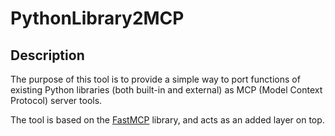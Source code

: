 # PythonLibrary2MCP

## Description
The purpose of this tool is to provide a simple way to port functions of existing Python 
libraries (both built-in and external) as MCP (Model Context Protocol) server tools.

The tool is based on the [FastMCP](https://github.com/jlowin/fastmcp) library, and acts as an
added layer on top.
